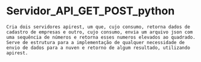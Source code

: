 # Servidor_API_GET_POST_python
    Cria dois servidores apirest, um que, cujo consumo, retorna dados de cadastro de empresas e outro, cujo consumo, envia um arquivo json com uma sequência de números e retorna esses numeros elevados ao quadrado.
    Serve de estrutura para a implementação de qualquer necessidade de envio de dados para a nuven e retorno de algum resultado, utilizando apirest.